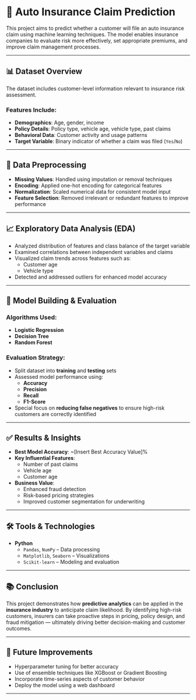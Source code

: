 # 🚗 Auto Insurance Claim Prediction

This project aims to predict whether a customer will file an auto insurance claim using machine learning techniques. The model enables insurance companies to evaluate risk more effectively, set appropriate premiums, and improve claim management processes.

---

## 📊 Dataset Overview

The dataset includes customer-level information relevant to insurance risk assessment.

### Features Include:

- **Demographics**: Age, gender, income
- **Policy Details**: Policy type, vehicle age, vehicle type, past claims
- **Behavioral Data**: Customer activity and usage patterns
- **Target Variable**: Binary indicator of whether a claim was filed (`Yes`/`No`)

---

## 🧹 Data Preprocessing

- **Missing Values**: Handled using imputation or removal techniques
- **Encoding**: Applied one-hot encoding for categorical features
- **Normalization**: Scaled numerical data for consistent model input
- **Feature Selection**: Removed irrelevant or redundant features to improve performance

---

## 📈 Exploratory Data Analysis (EDA)

- Analyzed distribution of features and class balance of the target variable
- Examined correlations between independent variables and claims
- Visualized claim trends across features such as:
  - Customer age
  - Vehicle type
- Detected and addressed outliers for enhanced model accuracy

---

## 🤖 Model Building & Evaluation

### Algorithms Used:

- **Logistic Regression**
- **Decision Tree**
- **Random Forest**

### Evaluation Strategy:

- Split dataset into **training** and **testing** sets
- Assessed model performance using:
  - **Accuracy**
  - **Precision**
  - **Recall**
  - **F1-Score**
- Special focus on **reducing false negatives** to ensure high-risk customers are correctly identified

---

## ✅ Results & Insights

- **Best Model Accuracy**: ~[Insert Best Accuracy Value]%
- **Key Influential Features**:
  - Number of past claims
  - Vehicle age
  - Customer age
- **Business Value**:
  - Enhanced fraud detection
  - Risk-based pricing strategies
  - Improved customer segmentation for underwriting

---

## 🛠️ Tools & Technologies

- **Python**
  - `Pandas`, `NumPy` – Data processing
  - `Matplotlib`, `Seaborn` – Visualizations
  - `Scikit-learn` – Modeling and evaluation

---

## 📚 Conclusion

This project demonstrates how **predictive analytics** can be applied in the **insurance industry** to anticipate claim likelihood. By identifying high-risk customers, insurers can take proactive steps in pricing, policy design, and fraud mitigation — ultimately driving better decision-making and customer outcomes.

---

## 📌 Future Improvements

- Hyperparameter tuning for better accuracy
- Use of ensemble techniques like XGBoost or Gradient Boosting
- Incorporate time-series aspects of customer behavior
- Deploy the model using a web dashboard

---


